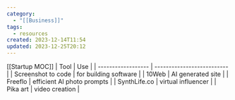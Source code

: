 ```yaml
---
category:
  - "[[Business]]"
tags:
  - resources
created: 2023-12-14T11:54
updated: 2023-12-25T20:12
---
```

[[Startup MOC]]
| Tool               | Use                        |
| ------------------ | -------------------------- |
| Screenshot to code | for building software      |
| 10Web              | AI generated site          |
| Freeflo            | efficient AI photo prompts |
| SynthLife.co       | virtual influencer         |
| Pika art           | video creation             |
